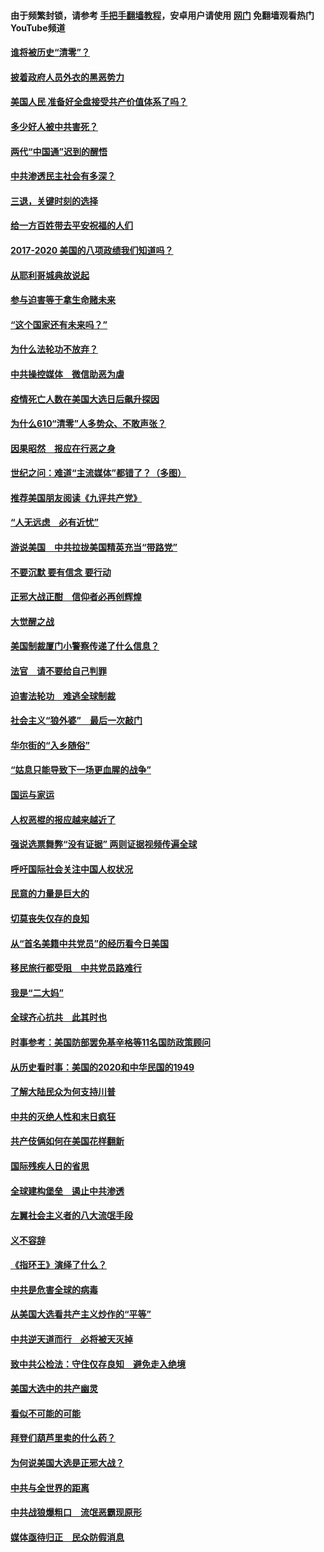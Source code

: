 #### 由于频繁封锁，请参考 [手把手翻墙教程](https://github.com/gfw-breaker/guides/wiki/)，安卓用户请使用 [网门](https://github.com/gfw-breaker/nogfw/blob/master/dl.md?t=01220200) 免翻墙观看热门YouTube频道 

#### [谁将被历史“清零”？](../pages/73/417485.md?t=01220200) 

#### [披着政府人员外衣的黑恶势力](../pages/73/417442.md?t=01220200) 

#### [美国人民 准备好全盘接受共产价值体系了吗？](../pages/73/417491.md?t=01220200) 

#### [多少好人被中共害死？](../pages/73/417144.md?t=01220200) 

#### [两代“中国通”迟到的醒悟](../pages/73/417064.md?t=01220200) 

#### [中共渗透民主社会有多深？](../pages/73/417063.md?t=01220200) 

#### [三退，关键时刻的选择](../pages/73/416969.md?t=01220200) 

#### [给一方百姓带去平安祝福的人们](../pages/73/416941.md?t=01220200) 

#### [2017-2020  美国的八项政绩我们知道吗？](../pages/73/416968.md?t=01220200) 

#### [从耶利哥城典故说起](../pages/73/416892.md?t=01220200) 

#### [参与迫害等于拿生命赌未来](../pages/73/416856.md?t=01220200) 

#### [“这个国家还有未来吗？”](../pages/73/416852.md?t=01220200) 

#### [为什么法轮功不放弃？](../pages/73/416864.md?t=01220200) 

#### [中共操控媒体　微信助恶为虐](../pages/73/416724.md?t=01220200) 

#### [疫情死亡人数在美国大选日后飙升探因](../pages/73/416606.md?t=01220200) 

#### [为什么610“清零”人多势众、不敢声张？](../pages/73/416632.md?t=01220200) 

#### [因果昭然　报应在行恶之身](../pages/73/416582.md?t=01220200) 

#### [世纪之问：难道“主流媒体”都错了？（多图）](../pages/73/416571.md?t=01220200) 

#### [推荐美国朋友阅读《九评共产党》](../pages/73/416510.md?t=01220200) 

#### [“人无远虑　必有近忧”](../pages/73/416513.md?t=01220200) 

#### [游说美国　中共拉拢美国精英充当“带路党”](../pages/73/416529.md?t=01220200) 

#### [不要沉默 要有信念 要行动](../pages/73/416457.md?t=01220200) 

#### [正邪大战正酣　信仰者必再创辉煌](../pages/73/416433.md?t=01220200) 

#### [大觉醒之战](../pages/73/416456.md?t=01220200) 

#### [美国制裁厦门小警察传递了什么信息？](../pages/73/416432.md?t=01220200) 

#### [法官　请不要给自己判罪](../pages/73/416379.md?t=01220200) 

#### [迫害法轮功　难逃全球制裁](../pages/73/416380.md?t=01220200) 

#### [社会主义“狼外婆”　最后一次敲门](../pages/73/416394.md?t=01220200) 

#### [华尔街的“入乡随俗”](../pages/73/416395.md?t=01220200) 

#### [“姑息只能导致下一场更血腥的战争”](../pages/73/416223.md?t=01220200) 

#### [国运与家运](../pages/73/416224.md?t=01220200) 

#### [人权恶棍的报应越来越近了](../pages/73/416276.md?t=01220200) 

#### [强说选票舞弊“没有证据” 两则证据视频传遍全球](../pages/73/416227.md?t=01220200) 

#### [呼吁国际社会关注中国人权状况](../pages/73/416135.md?t=01220200) 

#### [民意的力量是巨大的](../pages/73/416222.md?t=01220200) 

#### [切莫丧失仅存的良知](../pages/73/416134.md?t=01220200) 

#### [从“首名美籍中共党员”的经历看今日美国](../pages/73/416114.md?t=01220200) 

#### [移民旅行都受阻　中共党员路难行](../pages/73/416033.md?t=01220200) 

#### [我是“二大妈”](../pages/73/415529.md?t=01220200) 

#### [全球齐心抗共　此其时也](../pages/73/415989.md?t=01220200) 

#### [时事参考：美国防部罢免基辛格等11名国防政策顾问](../pages/73/415970.md?t=01220200) 

#### [从历史看时事：美国的2020和中华民国的1949](../pages/73/415949.md?t=01220200) 

#### [了解大陆民众为何支持川普](../pages/73/415950.md?t=01220200) 

#### [中共的灭绝人性和末日疯狂](../pages/73/415944.md?t=01220200) 

#### [共产伎俩如何在美国花样翻新](../pages/73/415908.md?t=01220200) 

#### [国际残疾人日的省思](../pages/73/415849.md?t=01220200) 

#### [全球建构堡垒　遏止中共渗透](../pages/73/415850.md?t=01220200) 

#### [左翼社会主义者的八大流氓手段](../pages/73/415802.md?t=01220200) 

#### [义不容辞](../pages/73/415807.md?t=01220200) 

#### [《指环王》演绎了什么？](../pages/73/415739.md?t=01220200) 

#### [中共是危害全球的病毒](../pages/73/415569.md?t=01220200) 

#### [从美国大选看共产主义炒作的“平等”](../pages/73/415654.md?t=01220200) 

#### [中共逆天道而行　必将被天灭掉](../pages/73/415626.md?t=01220200) 

#### [致中共公检法：守住仅存良知　避免走入绝境](../pages/73/415627.md?t=01220200) 

#### [美国大选中的共产幽灵](../pages/73/415618.md?t=01220200) 

#### [看似不可能的可能](../pages/73/415619.md?t=01220200) 

#### [拜登们葫芦里卖的什么药？](../pages/73/415531.md?t=01220200) 

#### [为何说美国大选是正邪大战？](../pages/73/415530.md?t=01220200) 

#### [中共与全世界的距离](../pages/73/415435.md?t=01220200) 

#### [中共战狼爆粗口　流氓恶霸现原形](../pages/73/415426.md?t=01220200) 

#### [媒体亟待归正　民众防假消息](../pages/73/415402.md?t=01220200) 

